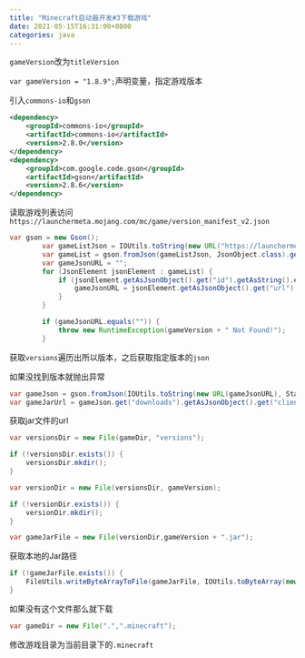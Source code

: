 ```yaml
---
title: "Minecraft启动器开发#3下载游戏"
date: 2021-05-15T16:31:00+0800
categories: java
---
```


`gameVersion`改为`titleVersion `

`var gameVersion = "1.8.9";`声明变量，指定游戏版本

引入`commons-io`和`gson`

```xml
<dependency>
    <groupId>commons-io</groupId>
    <artifactId>commons-io</artifactId>
    <version>2.8.0</version>
</dependency>
<dependency>
    <groupId>com.google.code.gson</groupId>
    <artifactId>gson</artifactId>
    <version>2.8.6</version>
</dependency>
```

读取游戏列表访问`https://launchermeta.mojang.com/mc/game/version_manifest_v2.json`

```java
var gson = new Gson();
        var gameListJson = IOUtils.toString(new URL("https://launchermeta.mojang.com/mc/game/version_manifest_v2.json"), StandardCharsets.UTF_8);
        var gameList = gson.fromJson(gameListJson, JsonObject.class).get("versions").getAsJsonArray();
        var gameJsonURL = "";
        for (JsonElement jsonElement : gameList) {
            if (jsonElement.getAsJsonObject().get("id").getAsString().equals(gameVersion)) {
                gameJsonURL = jsonElement.getAsJsonObject().get("url").getAsString();
            }
        }

        if (gameJsonURL.equals("")) {
            throw new RuntimeException(gameVersion + " Not Found!");
        }
```

获取`versions`遍历出所以版本，之后获取指定版本的`json`

如果没找到版本就抛出异常

```java
var gameJson = gson.fromJson(IOUtils.toString(new URL(gameJsonURL), StandardCharsets.UTF_8), JsonObject.class);
var gameJarUrl = gameJson.get("downloads").getAsJsonObject().get("client").getAsJsonObject().get("url").getAsString();
```

获取jar文件的url

```java
var versionsDir = new File(gameDir, "versions");

if (!versionsDir.exists()) {
    versionsDir.mkdir();
}

var versionDir = new File(versionsDir, gameVersion);

if (!versionDir.exists()) {
    versionDir.mkdir();
}

var gameJarFile = new File(versionDir,gameVersion + ".jar");
```

获取本地的Jar路径

```java
if (!gameJarFile.exists()) {
    FileUtils.writeByteArrayToFile(gameJarFile, IOUtils.toByteArray(new URL(gameJarUrl)));
}
```

如果没有这个文件那么就下载

```java
var gameDir = new File(".",".minecraft");
```

修改游戏目录为当前目录下的`.minecraft`
